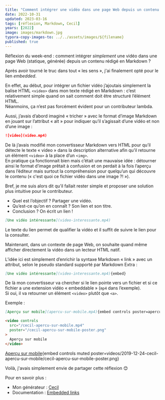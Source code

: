 ```yaml
---
title: "Comment intégrer une vidéo dans une page Web depuis un contenu en Markdown ?"
date: 2022-10-31
updated: 2023-03-16
tags: [réflexion, Markdown, Cecil]
years: [2022]
image: images/markdown.jpg
typora-copy-images-to: ../../assets/images/${filename}
published: true
---
```

Réflexion du week-end : comment intégrer *simplement* une vidéo dans une page Web (statique, générée) depuis un contenu rédigé en Markdown ?

Après avoir tourné le truc dans tout « les sens », j'ai finalement opté pour le lien *embedded*.
<!-- break -->
En effet, au début, pour intégrer un fichier vidéo j’ajoutais simplement la balise HTML `<video>` dans mon texte rédigé en Markdown : c’est relativement simple quand on sait comment doit être structuré l’élément HTML.  
Néanmoins, ça n’est pas forcément évident pour un contributeur lambda.

Aussi, j’avais d’abord imaginé « tricher » avec le format d’image Markdown en jouant sur l’attribut « alt » pour indiquer qu’il s’agissait d’une vidéo et non d’une image :

```markdown
![video](video.mp4)
```

De là j’avais modifié mon convertisseur Markdown vers HTML pour qu’il détecte le texte « video » dans la description alternative afin qu’il retourne un élément `<video>` à la place d’un `<img>`.  
En pratique ça fonctionnait bien mais c’était une mauvaise idée : détourner ainsi le format d’image prêtait à confusion et on perdait à la fois l’aperçu dans l’éditeur mais surtout la compréhension pour quelqu’un qui découvre le contenu (« c'est quoi ce fichier vidéo dans une image ?! »).

Bref, je me suis alors dit qu’il fallait rester simple et proposer une solution plus intuitive pour le contributeur.

- Quel est l’objectif ? Partager une vidéo.
- Qu’est-ce qu’on en connaît ? Son lien et son titre.
- Conclusion ? On écrit un lien !

```markdown
[Une vidéo intéressante](video-interessante.mp4)
```

Le texte du lien permet de qualifier la vidéo et il suffit de suivre le lien pour la consulter.

Maintenant, dans un contexte de page Web, on souhaite quand même afficher directement la vidéo dans un lecteur HTML natif.

L’idée ici est simplement d’enrichir la syntaxe Markdown « link » avec un attribut, selon le pseudo standard supporté par Markdown Extra :

```markdown
[Une vidéo intéressante](video-interessante.mp4){embed}
```

De là mon convertisseur va chercher si le lien pointe vers un fichier et si ce fichier a une extension vidéo « embeddable » (`mp4` dans l’exemple).  
Si oui, il va retourner un élément `<video>` plutôt que `<a>`.

Exemple :

```markdown
[Aperçu sur mobile](apercu-sur-mobile.mp4){embed controls poster=apercu-sur-mobile.png}
```

```html
<video controls
  src="/cecil-apercu-sur-mobile.mp4"
  poster="/cecil-apercu-sur-mobile-poster.png"
>
  Aperçu sur mobile
</video>
```

[Aperçu sur mobile](videos/2019-12-24-cecil-apercu-sur-mobile/cecil-apercu-sur-mobile.mp4){embed controls muted poster=videos/2019-12-24-cecil-apercu-sur-mobile/cecil-apercu-sur-mobile-poster.png}

Voilà, j'avais simplement envie de partager cette réflexion 😊

Pour en savoir plus :

- Mon générateur : [Cecil](https://cecil.app)
- Documentation : [Embedded links](https://cecil.app/documentation/content/#embedded-links)

